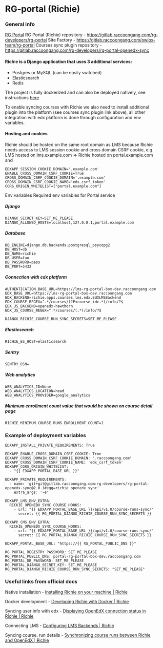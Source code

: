 # RG-portal (Richie)
### General info
[RG Portal](https://drive.google.com/file/d/1faJDRDuGTU4RI8Ac53m6OEZS4S6n6LZc/view?usp=sharing)
RG Portal (Richie) repository - https://gitlab.raccoongang.com/rg-developers/rg-portal
Site Factory - https://gitlab.raccoongang.com/owlox-team/rg-portal
Courses sync plugin repository - https://gitlab.raccoongang.com/rg-developers/rg-portal-openedx-sync

#### Richie is a Django application that uses 3 additional services:
- Postgres or MySQL (can be easily switched)
- Elasticsearch
- Redis

The project is fully dockerized and can also be deployed natively, see instructions [here](https://richie.education/docs/native-installation)

To enable syncing courses with Richie we also need to install additional plugin into the platform (see courses sync plugin link above), all other integration with edx platform is done through configuration and env variables.

#### Hosting and cookies
Richie should be hosted on the same root domain as LMS because Richie needs access to LMS session cookie and cross domain CSRF cookie, e.g. LMS hosted on lms.example.com => Richie hosted on portal.example.com and
```
EDXAPP_SESSION_COOKIE_DOMAIN='.example.com'
ENABLE_CROSS_DOMAIN_CSRF_COOKIE=True
CROSS_DOMAIN_CSRF_COOKIE_DOMAIN='.example.com'
CROSS_DOMAIN_CSRF_COOKIE_NAME='edx_csrf_token'
CORS_ORIGIN_WHITELIST=["portal.example.com"]
```
Env variables
Required env variables for Portal service

##### Django
```
DJANGO_SECRET_KEY=SET_ME_PLEASE
DJANGO_ALLOWED_HOSTS=localhost,127.0.0.1,portal.example.com
````
##### Database
```
DB_ENGINE=django.db.backends.postgresql_psycopg2
DB_HOST=db
DB_NAME=richie
DB_USER=fun
DB_PASSWORD=pass
DB_PORT=5432
```

##### Connection with edx platform
```
AUTHENTICATION_BASE_URL=https://lms-rg-portal-box-dev.raccoongang.com
EDX_BASE_URL=https://lms-rg-portal-box-dev.raccoongang.com
EDX_BACKEND=richie.apps.courses.lms.edx.EdXLMSBackend
EDX_COURSE_REGEX=^.*/courses/(?P<course_id>.*)/info/?$
EDX_JS_BACKEND=openedx-hawthorn
EDX_JS_COURSE_REGEX=^.*/courses/(.*)/info/?$

DJANGO_RICHIE_COURSE_RUN_SYNC_SECRETS=SET_ME_PLEASE
```

##### Elasticsearch
```
RICHIE_ES_HOST=elasticsearch
```

##### Sentry
```
SENTRY_DSN=
```

##### Web analytics
```
WEB_ANALYTICS_ID=None
WEB_ANALYTICS_LOCATION=head
WEB_ANALYTICS_PROVIDER=google_analytics
```
##### Minimum enrollment count value that would be shown on course detail page
```
RICHIE_MINIMUM_COURSE_RUNS_ENROLLMENT_COUNT=1
```

### Example of deployment variables
```
EDXAPP_INSTALL_PRIVATE_REQUIREMENTS: True

EDXAPP_ENABLE_CROSS_DOMAIN_CSRF_COOKIE: True
EDXAPP_CROSS_DOMAIN_CSRF_COOKIE_DOMAIN: '.raccoongang.com'
EDXAPP_CROSS_DOMAIN_CSRF_COOKIE_NAME: 'edx_csrf_token'
EDXAPP_CORS_ORIGIN_WHITELIST:
  - "{{ EDXAPP_PORTAL_BASE_URL }}"

EDXAPP_PRIVATE_REQUIREMENTS:
  - name: 'git+git@gitlab.raccoongang.com:rg-developers/rg-portal-openedx-sync@2.0.1#egg=richie_openedx_sync'
    extra_args: '-e'

EDXAPP_LMS_ENV_EXTRA:
  RICHIE_OPENEDX_SYNC_COURSE_HOOKS:
    - url: "{{ EDXAPP_PORTAL_BASE_URL }}/api/v1.0/course-runs-sync/"
      secret: {{ RG_PORTAL_DJANGO_RICHIE_COURSE_RUN_SYNC_SECRETS }}

EDXAPP_CMS_ENV_EXTRA:
  RICHIE_OPENEDX_SYNC_COURSE_HOOKS:
    - url: "{{ EDXAPP_PORTAL_BASE_URL }}/api/v1.0/course-runs-sync/"
      secret: {{ RG_PORTAL_DJANGO_RICHIE_COURSE_RUN_SYNC_SECRETS }}

EDXAPP_PORTAL_BASE_URL: "https://{{ RG_PORTAL_PUBLIC_DNS }}"

RG_PORTAL_REGISTRY_PASSWORD: SET_ME_PLEASE
RG_PORTAL_PUBLIC_DNS: portal-rg-portal-box-dev.raccoongang.com
RG_PORTAL_DB_PASSWORD: SET_ME_PLEASE
RG_PORTAL_DJANGO_SECRET_KEY: SET_ME_PLEASE
RG_PORTAL_DJANGO_RICHIE_COURSE_RUN_SYNC_SECRETS: "SET_ME_PLEASE"
```

### Useful links from official docs
Native installation - [Installing Richie on your machine | Richie](https://richie.education/docs/native-installation)

Docker development - [Developing Richie with Docker | Richie](https://richie.education/docs/docker-development)

Syncing user info with edx - [Displaying OpenEdX connection status in Richie | Richie](https://richie.education/docs/displaying-connection-status)

Connecting LMS - [Configuring LMS Backends | Richie](https://richie.education/docs/lms-backends/)

Syncing course. run details - [Synchronizing course runs between Richie and OpenEdX | Richie](https://richie.education/docs/synchronizing-course-runs)  
